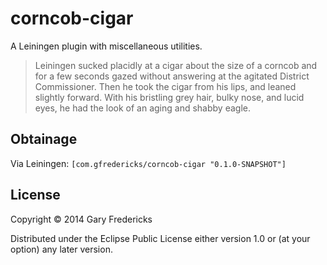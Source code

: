 # corncob-cigar

A Leiningen plugin with miscellaneous utilities.

> Leiningen sucked placidly at a cigar about the size of a corncob and
> for a few seconds gazed without answering at the agitated District
> Commissioner. Then he took the cigar from his lips, and leaned
> slightly forward. With his bristling grey hair, bulky nose, and lucid
> eyes, he had the look of an aging and shabby eagle.

## Obtainage

Via Leiningen: `[com.gfredericks/corncob-cigar "0.1.0-SNAPSHOT"]`

## License

Copyright © 2014 Gary Fredericks

Distributed under the Eclipse Public License either version 1.0 or (at
your option) any later version.
